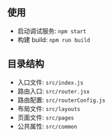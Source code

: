 ## 使用
- 启动调试服务: `npm start`
- 构建 build: `npm run build`

## 目录结构
- 入口文件: `src/index.js`
- 路由入口: `src/router.jsx`
- 路由配置: `src/routerConfig.js`
- 布局文件: `src/layouts`
- 页面文件: `src/pages`
- 公共属性: `src/common`

